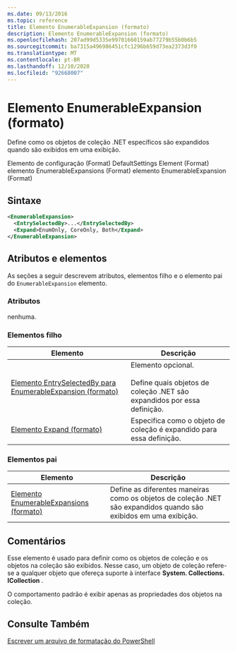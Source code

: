```yaml
---
ms.date: 09/13/2016
ms.topic: reference
title: Elemento EnumerableExpansion (formato)
description: Elemento EnumerableExpansion (formato)
ms.openlocfilehash: 207ad99d5335e99701660159ab77279b55b0b6b5
ms.sourcegitcommit: ba7315a496986451cfc1296b659d73ea2373d3f0
ms.translationtype: MT
ms.contentlocale: pt-BR
ms.lasthandoff: 12/10/2020
ms.locfileid: "92668007"
---
```

# <a name="enumerableexpansion-element-format"></a>Elemento EnumerableExpansion (formato)

Define como os objetos de coleção .NET específicos são expandidos quando são exibidos em uma exibição.

Elemento de configuração (Format) DefaultSettings Element (Format) elemento EnumerableExpansions (Format) elemento EnumerableExpansion (Format)

## <a name="syntax"></a>Sintaxe

```xml
<EnumerableExpansion>
  <EntrySelectedBy>...</EntrySelectedBy>
  <Expand>EnumOnly, CoreOnly, Both</Expand>
</EnumerableExpansion>
```

## <a name="attributes-and-elements"></a>Atributos e elementos

As seções a seguir descrevem atributos, elementos filho e o elemento pai do `EnumerableExpansion` elemento.

### <a name="attributes"></a>Atributos

nenhuma.

### <a name="child-elements"></a>Elementos filho

|Elemento|Descrição|
|-------------|-----------------|
|[Elemento EntrySelectedBy para EnumerableExpansion (formato)](./entryselectedby-element-for-enumerableexpansion-format.md)|Elemento opcional.<br /><br /> Define quais objetos de coleção .NET são expandidos por essa definição.|
|[Elemento Expand (formato)](./expand-element-format.md)|Especifica como o objeto de coleção é expandido para essa definição.|

### <a name="parent-elements"></a>Elementos pai

|Elemento|Descrição|
|-------------|-----------------|
|[Elemento EnumerableExpansions (formato)](./enumerableexpansions-element-format.md)|Define as diferentes maneiras como os objetos de coleção .NET são expandidos quando são exibidos em uma exibição.|

## <a name="remarks"></a>Comentários

Esse elemento é usado para definir como os objetos de coleção e os objetos na coleção são exibidos. Nesse caso, um objeto de coleção refere-se a qualquer objeto que ofereça suporte à interface  **System. Collections. ICollection** .

O comportamento padrão é exibir apenas as propriedades dos objetos na coleção.

## <a name="see-also"></a>Consulte Também

[Escrever um arquivo de formatação do PowerShell](./writing-a-powershell-formatting-file.md)

